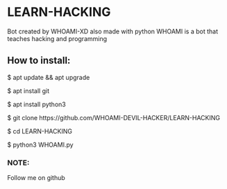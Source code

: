 # LEARN-HACKING
Bot created by WHOAMI-XD also made with python
WHOAMI is a bot that teaches hacking and programming
<h2>How to install:</h2>
<p>$ apt update && apt upgrade</p>
<p>$ apt install git</p>
<p>$ apt install python3</p>
<p>$ git clone https://github.com/WHOAMI-DEVIL-HACKER/LEARN-HACKING</p>
<p>$ cd LEARN-HACKING</p>
<p>$ python3 WHOAMI.py</p>
<h3>NOTE:</h3>
<p>Follow me on github</p>

